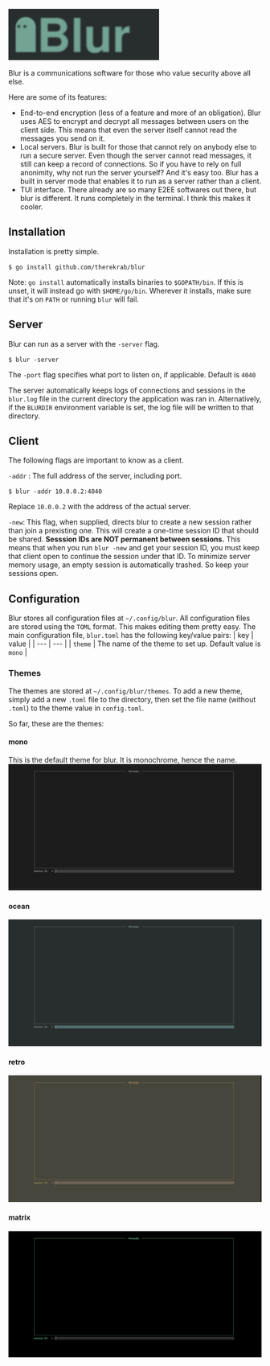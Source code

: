 ![Blur](imgs/logo.png)


Blur is a communications software for those who value security above all else.

Here are some of its features:
* End-to-end encryption (less of a feature and more of an obligation). Blur
uses AES to encrypt and decrypt all messages between users on the client side.
This means that even the server itself cannot read the messages you send on it.
* Local servers. Blur is built for those that cannot rely on anybody else to
run a secure server. Even though the server cannot read messages, it still can
keep a record of connections. So if you have to rely on full anonimity, why not
run the server yourself? And it's easy too. Blur has a built in server mode
that enables it to run as a server rather than a client.
* TUI interface. There already are so many E2EE softwares out there, but blur
is different. It runs completely in the terminal. I think this makes it cooler.

## Installation
Installation is pretty simple.
```
$ go install github.com/therekrab/blur
```
Note: `go install` automatically installs binaries to `$GOPATH/bin`. If this is
unset, it will instead go with `$HOME/go/bin`. Wherever it installs, make sure
that it's on `PATH` or running `blur` will fail.

## Server
Blur can run as a server with the `-server` flag.
```
$ blur -server
```
The `-port` flag specifies what port to listen on, if applicable. Default is
`4040`

The server automatically keeps logs of connections and sessions in the
`blur.log` file in the current directory the application was ran in.
Alternatively, if the `BLURDIR` environment variable is set, the log file will
be written to that directory.

## Client
The following flags are important to know as a client.

`-addr` : The full address of the server, including port.
```
$ blur -addr 10.0.0.2:4040
```
Replace `10.0.0.2` with the address of the actual server.

`-new`: This flag, when supplied, directs blur to create a new session rather
than join a prexisting one. This will create a one-time session ID that should
be shared. __Sesssion IDs are NOT permanent between sessions.__ This means that
when you run `blur -new` and get your session ID, you must keep that client
open to continue the session under that ID. To minimize server memory usage,
an empty session is automatically trashed. So keep your sessions open.

## Configuration
Blur stores all configuration files at `~/.config/blur`.
All configuration files are stored using the `TOML` format.
This makes editing them pretty easy.
The main configuration file, `blur.toml` has the following key/value pairs:
| key | value |
| --- | --- |
| `theme` | The name of the theme to set up. Default value is `mono` |

### Themes
The themes are stored at `~/.config/blur/themes`.
To add a new theme, simply add a new `.toml` file to the directory, then set
the file name (without `.toml`) to the theme value in `config.toml`.

So far, these are the themes:

#### mono
This is the default theme for blur. It is monochrome, hence the name.
![mono](imgs/mono.png)

#### ocean
![ocean](imgs/ocean.png)

#### retro
![retro](imgs/retro.png)

#### matrix
![matrix](imgs/matrix.png)
